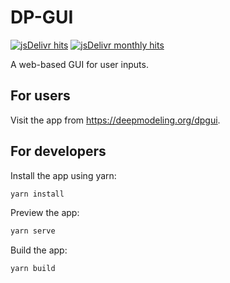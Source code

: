 # DP-GUI
[![jsDelivr hits](https://data.jsdelivr.com/v1/package/gh/deepmodeling/dpgui/badge/all?style=rounded)](https://www.jsdelivr.com/package/gh/deepmodeling/dpgui)
[![jsDelivr monthly hits](https://data.jsdelivr.com/v1/package/gh/deepmodeling/dpgui/badge?style=rounded)](https://www.jsdelivr.com/package/gh/deepmodeling/dpgui)

A web-based GUI for user inputs.

## For users

Visit the app from https://deepmodeling.org/dpgui.

## For developers

Install the app using yarn:
```sh
yarn install
```

Preview the app:
```sh
yarn serve
```

Build the app:
```sh
yarn build
```

